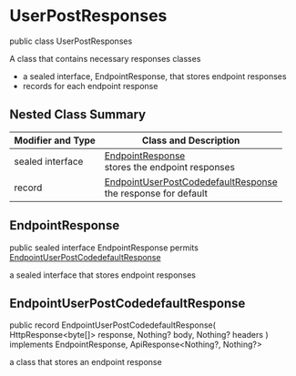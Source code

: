 # UserPostResponses

public class UserPostResponses

A class that contains necessary responses classes
- a sealed interface, EndpointResponse, that stores endpoint responses
- records for each endpoint response

## Nested Class Summary
| Modifier and Type | Class and Description |
| ----------------- | --------------------- |
| sealed interface | [EndpointResponse](#endpointresponse)<br> stores the endpoint responses |
| record | [EndpointUserPostCodedefaultResponse](#endpointuserpostcodedefaultresponse)<br> the response for default |

## EndpointResponse
public sealed interface EndpointResponse permits<br>
[EndpointUserPostCodedefaultResponse](#endpointuserpostcodedefaultresponse)

a sealed interface that stores endpoint responses

## EndpointUserPostCodedefaultResponse
public record EndpointUserPostCodedefaultResponse(
    HttpResponse<byte[]> response,
    Nothing? body,
    Nothing? headers
) implements EndpointResponse, ApiResponse<Nothing?, Nothing?><br>

a class that stores an endpoint response

